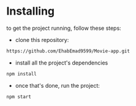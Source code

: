 
# Installing
to get the project running, follow these steps:

- clone this repository:

```html
https://github.com/EhabEmad9599/Movie-app.git
```
- install all the project's dependencies
``` html
npm install
```
- once  that's done, run the project:

```html
npm start
```
